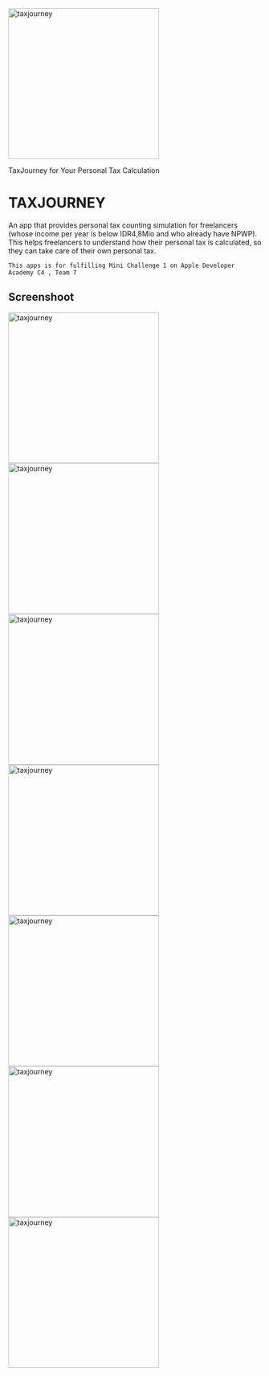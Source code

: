 
<img src="https://i.ibb.co/XkfWSvN/TJ.jpg" width="300" alt="taxjourney">

TaxJourney for Your Personal Tax Calculation

# TAXJOURNEY
An app that provides personal tax counting simulation for freelancers (whose income per year is below IDR4,8Mio and who already have NPWP). This helps freelancers to understand how their personal tax is calculated, so they can take care of their own personal tax.

```
This apps is for fulfilling Mini Challenge 1 on Apple Developer Academy C4 , Team 7
```

## Screenshoot
<img src="https://i.ibb.co/KXS9pKx/Simulator-Screen-Shot-i-Phone-12-Pro-2021-04-20-at-18-07-25.png" width="300" alt="taxjourney"><img src="https://i.ibb.co/h8VnHMW/Simulator-Screen-Shot-i-Phone-12-Pro-2021-04-20-at-18-08-20.png" width="300" alt="taxjourney"><img src="https://i.ibb.co/2hKvBck/Simulator-Screen-Shot-i-Phone-12-Pro-2021-04-20-at-18-09-35.png" width="300" alt="taxjourney"><img src="https://i.ibb.co/YyszFtN/Simulator-Screen-Shot-i-Phone-12-Pro-2021-04-20-at-18-09-53.png" width="300" alt="taxjourney"><img src="https://i.ibb.co/7VfDHCv/Simulator-Screen-Shot-i-Phone-12-Pro-2021-04-20-at-18-10-08.png" width="300" alt="taxjourney"><img src="https://i.ibb.co/VW8S9fx/Simulator-Screen-Shot-i-Phone-12-Pro-2021-04-20-at-18-10-12.png" width="300" alt="taxjourney"><img src="https://i.ibb.co/DQb435v/Simulator-Screen-Shot-i-Phone-12-Pro-2021-04-20-at-18-10-22.png" width="300" alt="taxjourney">

